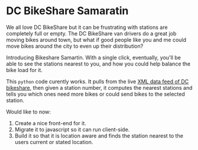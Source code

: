 # DC BikeShare Samaratin

We all love DC BikeShare but it can be frustrating with stations are completely full or empty.  The DC BikeShare van drivers do a great job moving bikes around town, but what if good people like you and me could move bikes around the city to even up their distribution?

Introducing Bikeshare Samartin. With a single click, eventually, you'll be able to see the stations nearest to you, and how you could help balance the bike load for it.

This `python` code curently works.  It pulls from the live [XML data feed of DC bikeshare](http://www.capitalbikeshare.com/data/stations/bikeStations.xml), then given a station number, it computes the nearest stations and tells you which ones need more bikes or could send bikes to the selected station.  

Would like to now:
1. Create a nice front-end for it.
2. Migrate it to javascript so it can run client-side.
3. Build it so that it is location aware and finds the station nearest to the users current or stated location.


